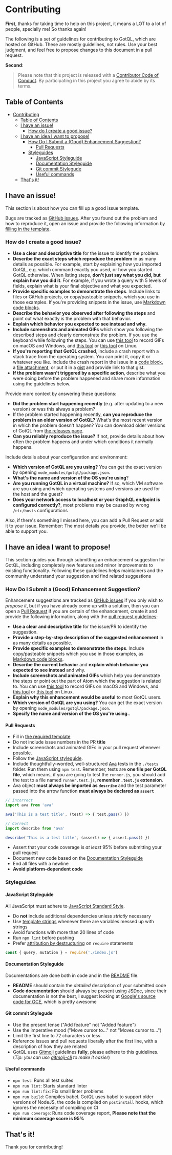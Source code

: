 # Contributing

**First**, thanks for taking time to help on this project, it means a LOT to a lot of people, specially me! So thanks again!

The following is a set of guidelines for contributing to GotQL, which are hosted on GitHub. These are mostly guidelines, not rules. Use your best judgment, and feel free to propose changes to this document in a pull request.

**Second**:

> Please note that this project is released with a [Contributor Code of Conduct](../code-of-conduct.md). By participating in this project you agree to abide by its terms.

## Table of Contents

<!-- TOC -->

- [Contributing](#contributing)
  - [Table of Contents](#table-of-contents)
  - [I have an issue!](#i-have-an-issue)
    - [How do I create a good issue?](#how-do-i-create-a-good-issue)
  - [I have an idea I want to propose!](#i-have-an-idea-i-want-to-propose)
    - [How Do I Submit a (Good) Enhancement Suggestion?](#how-do-i-submit-a-good-enhancement-suggestion)
      - [Pull Requests](#pull-requests)
    - [Styleguides](#styleguides)
      - [JavaScript Styleguide](#javascript-styleguide)
      - [Documentation Styleguide](#documentation-styleguide)
      - [Git commit Stylegude](#git-commit-stylegude)
      - [Useful commands](#useful-commands)
  - [That's it!](#thats-it)

<!-- /TOC -->

## I have an issue!

This section is about how you can fill up a good issue template.

Bugs are tracked as [GitHub issues](https://guides.github.com/features/issues/). After you found out the problem and how to reproduce it, open an issue and provide the following information by [filling in the template](./ISSUE_TEMPLATE.md).

### How do I create a good issue?

* **Use a clear and descriptive title** for the issue to identify the problem.
* **Describe the exact steps which reproduce the problem** in as many details as possible. For example, start by explaining how you imported GotQL, e.g. which command exactly you used, or how you started GotQL otherwise. When listing steps, **don't just say what you did, but explain how you did it**. For example, if you wrote a query with 5 levels of fields, explain what is your final objective and what you expected.
* **Provide specific examples to demonstrate the steps**. Include links to files or GitHub projects, or copy/pasteable snippets, which you use in those examples. If you're providing snippets in the issue, use [Markdown code blocks](https://help.github.com/articles/markdown-basics/#multiple-lines).
* **Describe the behavior you observed after following the steps** and point out what exactly is the problem with that behavior.
* **Explain which behavior you expected to see instead and why.**
* **Include screenshots and animated GIFs** which show you following the described steps and clearly demonstrate the problem. If you use the keyboard while following the steps. You can use [this tool](https://www.cockos.com/licecap/) to record GIFs on macOS and Windows, and [this tool](https://github.com/colinkeenan/silentcast) or [this tool](https://github.com/GNOME/byzanz) on Linux.
* **If you're reporting that GotQL crashed**, include a crash report with a stack trace from the operating system. You can print it, copy it or whatever you like. Include the crash report in the issue in a [code block](https://help.github.com/articles/markdown-basics/#multiple-lines), a [file attachment](https://help.github.com/articles/file-attachments-on-issues-and-pull-requests/), or put it in a [gist](https://gist.github.com/) and provide link to that gist.
* **If the problem wasn't triggered by a specific action**, describe what you were doing before the problem happened and share more information using the guidelines below.

Provide more context by answering these questions:

* **Did the problem start happening recently** (e.g. after updating to a new version) or was this always a problem?
* If the problem started happening recently, **can you reproduce the problem in an older version of GotQL?** What's the most recent version in which the problem doesn't happen? You can download older versions of GotQL from [the releases page](https://github.com/khaosdoctor/gotql/releases).
* **Can you reliably reproduce the issue?** If not, provide details about how often the problem happens and under which conditions it normally happens.

Include details about your configuration and environment:

* **Which version of GotQL are you using?** You can get the exact version by opening `node_modules/gotql/package.json`.
* **What's the name and version of the OS you're using**?
* **Are you running GotQL in a virtual machine?** If so, which VM software are you using and which operating systems and versions are used for the host and the guest?
* **Does your network access to localhost or your GraphQL endpoint is configured correctly?**, most problems may be caused by wrong `/etc/hosts` configurations

Also, if there's something I missed here, you can add a Pull Request _or_ add it to your issue. Remember: The most details you provide, the better we'll be able to support you.

## I have an idea I want to propose!

This section guides you through submitting an enhancement suggestion for GotQL, including completely new features and minor improvements to existing functionality. Following these guidelines helps maintainers and the community understand your suggestion and find related suggestions

### How Do I Submit a (Good) Enhancement Suggestion?

Enhancement suggestions are tracked as [GitHub issues](https://guides.github.com/features/issues/) if you only wish to _propose it_, but if you have already come up with a solution, then you can open a [Pull Request](https://help.github.com/articles/about-pull-requests/) if you are certain of the enhancement, create it and provide the following information, along with the [pull request guidelines](#pull-requests):

* **Use a clear and descriptive title** for the issue/PR to identify the suggestion.
* **Provide a step-by-step description of the suggested enhancement** in as many details as possible.
* **Provide specific examples to demonstrate the steps**. Include copy/pasteable snippets which you use in those examples, as [Markdown code blocks](https://help.github.com/articles/markdown-basics/#multiple-lines).
* **Describe the current behavior** and **explain which behavior you expected to see instead** and why.
* **Include screenshots and animated GIFs** which help you demonstrate the steps or point out the part of Atom which the suggestion is related to. You can use [this tool](https://www.cockos.com/licecap/) to record GIFs on macOS and Windows, and [this tool](https://github.com/colinkeenan/silentcast) or [this tool](https://github.com/GNOME/byzanz) on Linux.
* **Explain why this enhancement would be useful** to most GotQL users.
* **Which version of GotQL are you using?** You can get the exact version by opening `node_modules/gotql/package.json`.
* **Specify the name and version of the OS you're using.**.

#### Pull Requests

* Fill in [the required template](PULL_REQUEST_TEMPLATE.md)
* Do not include issue numbers in the PR **title**
* Include screenshots and animated GIFs in your pull request whenever possible.
* Follow the [JavaScript styleguide](#javascript-styleguide).
* Include thoughtfully-worded, well-structured [Ava](https://github.com/avajs/ava) tests in the `./tests` folder. Run them using `npm test`. Remember, tests are __one file per GotQL file__, which means, if you are going to test the `runner.js`, you should add the test to a file named `runner.test.js`, **remember `.test.js` extension**.
* Ava object **must always be imported as `describe`** and the test parameter passed into the arrow function **must always be declared as `assert`**
```js
// Incorrect
import ava from 'ava'

ava('This is a test title', (test) => { test.pass() })

// Correct
import describe from 'ava'

describe('This is a test title', (assert) => { assert.pass() })
```
* Assert that your code coverage is _at least_ 95% before submitting your pull request
* Document new code based on the [Documentation Styleguide](#documentation-styleguide)
* End all files with a newline
* **Avoid platform-dependent code**

### Styleguides

#### JavaScript Styleguide

All JavaScript must adhere to [JavaScript Standard Style](https://standardjs.com/).

* Do **not** include additional dependencies unless _strictly_ necessary
* Use [template strings](https://developer.mozilla.org/docs/Web/JavaScript/Reference/template_strings) whenever there are variables messed up with strings
* Avoid functions with more than 20 lines of code
* Run `npm lint` before pushing
* Prefer [attribution by destructuring](https://developer.mozilla.org/docs/Web/JavaScript/Reference/Operators/Atribuicao_via_desestruturacao) on `require` statements

```js
const { query, mutation } = require('./index.js')
```

#### Documentation Styleguide

Documentations are done both in code and in the [README](../README.md) file.

- **README** should contain the _detailed_ description of your submitted code
- **Code documentation** should always be present using [JSDoc](usejsdoc.org), since their documentation is not the best, I suggest looking at [Google's source code for GCE](https://github.com/googleapis/nodejs-bigquery/blob/master/src/dataset.js), which is pretty awesome

#### Git commit Stylegude

* Use the present tense ("Add feature" not "Added feature")
* Use the imperative mood ("Move cursor to..." not "Moves cursor to...")
* Limit the first line to 72 characters or less
* Reference issues and pull requests liberally after the first line, with a description of how they are related
* GotQL uses [Gitmoji](https://github.com/carloscuesta/gitmoji/) guidelines **fully**, please adhere to this guidelines. (_Tip: you can use [gitmoji-cli](https://github.com/carloscuesta/gitmoji-cli) to make it easier_)

#### Useful commands

* `npm test`: Runs all test suites
* `npm run lint`: Starts standard linter
* `npm run lint:fix`: Fix small linter problems
* `npm run build`: Compiles babel. GotQL uses babel to support older versions of NodeJS, the code is compiled on `postinstall` hooks, which ignores the necessity of compiling on CI
* `npm run coverage`: Runs code coverage report, **Please note that the minimum coverage score is 95%**

## That's it!

Thank you for contributing!
